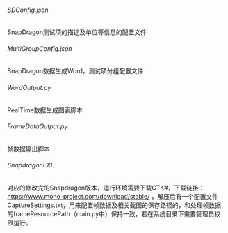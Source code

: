 ###### SDConfig.json

SnapDragon测试项的描述及单位等信息的配置文件

###### MultiGroupConfig.json

SnapDragon数据生成Word，测试项分组配置文件

###### WordOutput.py

RealTime数据生成图表脚本

###### FrameDataOutput.py

帧数据输出脚本

###### SnapdragonEXE

对应的修改完的Snapdragon版本，运行环境需要下载GTK#，下载链接：https://www.mono-project.com/download/stable/ ，解压后有一个配置文件CaptureSettings.txt，用来配置帧数据及相关截图的保存路径的，和处理帧数据的frameResourcePath（main.py中）保持一致，若在系统目录下需要管理员权限运行。